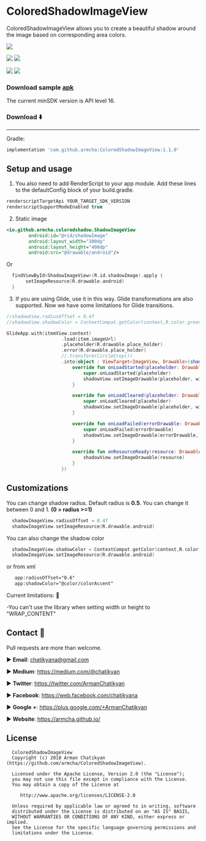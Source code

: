 # ColoredShadowImageView

ColoredShadowImageView allows you to create a beautiful shadow around the image based on corresponding area colors.

![](screenShots/compare.png)

![](screenShots/firstScreen.png)
![](screenShots/secondScreen.png)

![](screenShots/firstCircle.png)
![](screenShots/secondCircle.png)

### Download sample [apk](https://github.com/armcha/ColoredShadowImageView/blob/master/screenShots/sample.apk)

The current minSDK version is API level 16.
### Download :arrow_down:
-----------------------
Gradle:
```groovy
implementation 'com.github.armcha:ColoredShadowImageView:1.1.0'
```
## Setup and usage

1. You also need to add RenderScript to your app module. Add these lines to the defaultConfig block of your build.gradle.
```groovy
renderscriptTargetApi YOUR_TARGET_SDK_VERSION
renderscriptSupportModeEnabled true 
```

2. Static image
```xml
<io.github.armcha.coloredshadow.ShadowImageView
        android:id="@+id/shadowImage"
        android:layout_width="300dp"
        android:layout_height="400dp"
        android:src="@drawable/android"/>
```
Or

```kotlin
  findViewById<ShadowImageView>(R.id.shadowImage).apply {
       setImageResource(R.drawable.android)
  }
```

3. If you are using Glide, use it in this way.
Glide transformations are also supported.
Now we have some limitations for Glide transitions.

```kotlin
//shadowView.radiusOffset = 0.4f
//shadowView.shadowColor = ContextCompat.getColor(context,R.color.green)

GlideApp.with(itemView.context)
                    .load(item.imageUrl)
                    .placeholder(R.drawable.place_holder)
                    .error(R.drawable.place_holder)
                    //.transform(CircleCrop())
                    .into(object : ViewTarget<ImageView, Drawable>(shadowView) {
                        override fun onLoadStarted(placeholder: Drawable?) {
                            super.onLoadStarted(placeholder)
                            shadowView.setImageDrawable(placeholder, withShadow = false)
                        }

                        override fun onLoadCleared(placeholder: Drawable?) {
                            super.onLoadCleared(placeholder)
                            shadowView.setImageDrawable(placeholder, withShadow = false)
                        }

                        override fun onLoadFailed(errorDrawable: Drawable?) {
                            super.onLoadFailed(errorDrawable)
                            shadowView.setImageDrawable(errorDrawable, withShadow = false)
                        }

                        override fun onResourceReady(resource: Drawable, transition: Transition<in Drawable>?) {
                            shadowView.setImageDrawable(resource)
                        }
                    })
```

## Customizations

You can change shadow radius.
Default radius is **0.5**. You can change it between 0 and 1. **(0 > radius >=1)**
```kotlin
  shadowImageView.radiusOffset = 0.4f
  shadowImageView.setImageResource(R.drawable.android)
```

You can also change the shadow color
```kotlin
  shadowImageView.shadowColor = ContextCompat.getColor(context,R.color.green) //or Color.RED
  shadowImageView.setImageResource(R.drawable.android)
```
or from xml
```xml
   app:radiusOffset="0.6"
   app:shadowColor="@color/colorAccent"
```

Current limitations: :triangular_flag_on_post: 

-You can't use the library when setting width or height to "WRAP_CONTENT"

## Contact :book:

Pull requests are more than welcome.


:arrow_forward:  **Email**: chatikyana@gmail.com

:arrow_forward:  **Medium**: https://medium.com/@chatikyan

:arrow_forward:  **Twitter**: https://twitter.com/ArmanChatikyan

:arrow_forward:  **Facebook**: https://web.facebook.com/chatikyana

:arrow_forward:  **Google +**: https://plus.google.com/+ArmanChatikyan

:arrow_forward:  **Website**: https://armcha.github.io/

License
--------

      ColoredShadowImageView
      Copyright (c) 2018 Arman Chatikyan (https://github.com/armcha/ColoredShadowImageView).

      Licensed under the Apache License, Version 2.0 (the "License");
      you may not use this file except in compliance with the License.
      You may obtain a copy of the License at

         http://www.apache.org/licenses/LICENSE-2.0

      Unless required by applicable law or agreed to in writing, software
      distributed under the License is distributed on an "AS IS" BASIS,
      WITHOUT WARRANTIES OR CONDITIONS OF ANY KIND, either express or implied.
      See the License for the specific language governing permissions and
      limitations under the License.
